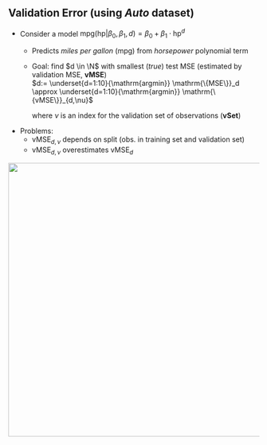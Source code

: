 ## Validation Error (using *Auto* dataset)

* Consider a model $\mathrm{mpg}(\mathrm{hp}|\beta_0,\beta_1,d) = \beta_0 + \beta_1 \cdot \mathrm{hp}^d$
  * Predicts *miles per gallon* (mpg) from *horsepower* polynomial term
  * Goal: find $d \in \N$ with smallest (*true*) test MSE (estimated by validation MSE, **vMSE**) <br> $d:= \underset{d=1:10}{\mathrm{argmin}} \mathrm{\{MSE\}}_d \approx \underset{d=1:10}{\mathrm{argmin}} \mathrm{\{vMSE\}}_{d,\nu}$

    where $\nu$ is an index for the validation set of observations (**vSet**)

<div class="grid grid-cols-2">
<v-clicks>
<div>

* Problems:
  * $\mathrm{vMSE}_{d,\nu}$ depends on split (obs. in training set and validation set)
  * $\mathrm{vMSE}_{d,\nu}$ overestimates $\mathrm{vMSE}_{d}$
</div>
<div>
  <img src="/Validation_error.png" style="width: 550px;">
</div>
</v-clicks>
</div>